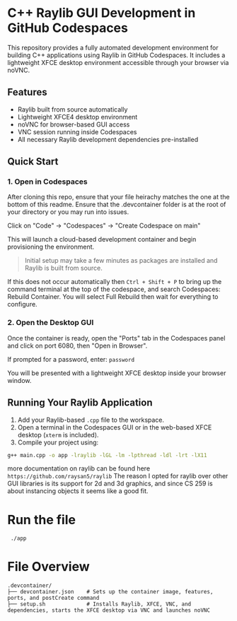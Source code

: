 # C++ Raylib GUI Development in GitHub Codespaces

This repository provides a fully automated development environment for building C++ applications using Raylib in GitHub Codespaces. It includes a lightweight XFCE desktop environment accessible through your browser via noVNC.

## Features

- Raylib built from source automatically
- Lightweight XFCE4 desktop environment
- noVNC for browser-based GUI access
- VNC session running inside Codespaces
- All necessary Raylib development dependencies pre-installed

## Quick Start

### 1. Open in Codespaces

After cloning this repo, ensure that your file heirachy matches the one at the bottom of this readme. Ensure that the .devcontainer folder is at the root of your directory or you may run into issues.

Click on "Code" → "Codespaces" → "Create Codespace on main"

This will launch a cloud-based development container and begin provisioning the environment.

> Initial setup may take a few minutes as packages are installed and Raylib is built from source.

If this does not occur automatically then ``` Ctrl + Shift + P ``` to bring up the command terminal at the top of the codespace, and search Codespaces: Rebuild Container.
You will select Full Rebuild then wait for everything to configure.

### 2. Open the Desktop GUI

Once the container is ready, open the "Ports" tab in the Codespaces panel and click on port 6080, then "Open in Browser".

If prompted for a password, enter: ```password```


You will be presented with a lightweight XFCE desktop inside your browser window.

## Running Your Raylib Application

1. Add your Raylib-based `.cpp` file to the workspace.
2. Open a terminal in the Codespaces GUI or in the web-based XFCE desktop (`xterm` is included).
3. Compile your project using:

```bash
g++ main.cpp -o app -lraylib -lGL -lm -lpthread -ldl -lrt -lX11 
```

more documentation on raylib can be found here ```https://github.com/raysan5/raylib```
The reason I opted for raylib over other GUI libraries is its support for 2d and 3d graphics, and since CS 259 is about instancing objects it seems like a good fit.
# Run the file

```bash
 ./app
```
# File Overview
```
.devcontainer/
├── devcontainer.json    # Sets up the container image, features, ports, and postCreate command
├── setup.sh             # Installs Raylib, XFCE, VNC, and dependencies, starts the XFCE desktop via VNC and launches noVNC
```
